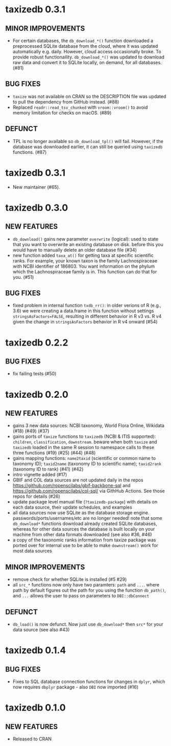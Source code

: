 taxizedb 0.3.1
==============

## MINOR IMPROVEMENTS

* For certain databases, the `db_download_*()` function downloaded a preprocessed SQLite database from the cloud, where it was updated automatically e.g. daily. However, cloud access occasionally broke. To provide robust functionaility. `db_download_*()` was updated to download raw data and convert it to SQLite locally, on demand, for all databases. (#81)

## BUG FIXES

* `taxize` was not available on CRAN so the DESCRIPTION file was updated to pull the dependency from GitHub instead. (#88)
* Replaced `readr::read_tsv_chunked` with `vroom::vroom()` to avoid memory limitation for checks on macOS. (#89)


## DEFUNCT

* TPL is no longer available so `db_download_tpl()` will fail. However, if the database was downloaded earlier, it can still be queried using `taxizedb` functions. (#87)

taxizedb 0.3.1
==============

* New maintainer (#65).


taxizedb 0.3.0
==============

## NEW FEATURES

* `db_download()` gains new parameter `overwrite` (logical): used to state that you want to overwrite an existing database on disk. before this you would have to manually delete an older database file (#34)
* new function added `taxa_at()` for getting taxa at specific scientific ranks. For example, your known taxon is the family Lachnospiraceae with NCBI identifier of 186803. You want information on the phylum which the Lachnospiraceae family is in. This function can do that for you.  (#51)

## BUG FIXES

* fixed problem in internal function `txdb_rr()`: in older verions of R (e.g., 3.6) we were creating a data.frame in this function without settings `stringsAsFactors=FALSE`, resulting in different behavior in R v3 vs. R v4 given the change in `stringsAsFactors` behavior in R v4 onward (#54)


taxizedb 0.2.2
==============

## BUG FIXES

* fix failing tests (#50)


taxizedb 0.2.0
==============

## NEW FEATURES

* gains 3 new data sources: NCBI taxonomy, World Flora Online, Wikidata (#18) (#49) (#37)
* gains ports of `taxize` functions to `taxizedb` (NCBI & ITIS supported): `children`, `classification`, `downstream`. beware when both `taxize` and `taxizedb` loaded in the same R session to namespace calls to these three functions (#19) (#25) (#44) (#48)
* gains mapping functions: `name2taxid` (scientific or common name to taxonomy ID); `taxid2name` (taxonomy ID to scientific name); `taxid2rank` (taxonomy ID to rank) (#41) (#42)
* intro vignette added (#17)
* GBIF and COL data sources are not updated daily in the repos https://github.com/ropenscilabs/gbif-backbone-sql and https://github.com/ropenscilabs/col-sql/ via GithHub Actions. See those repos for details (#26)
* update package level manual file (`?taxizedb-package`) with details on each data source, their update schedules, and examples
* all data sources now use SQLite as the database storage engine. passwords/ports/usernames/etc are no longer needed! note that some `db_download*` functions download already created SQLite databases, whereas for other data sources the database is built locally on your machine from other data formats downloaded (see also #36, #46)
* a copy of the taxonomic ranks information from taxize package was ported over for internal use to be able to make `downstream()` work for most data sources

## MINOR IMPROVEMENTS

* remove check for whether SQLite is installed (#5 #29)
* all `src_*` functions now only have two paramters: `path` and `...`. where path by default figures out the path for you using the function `db_path()`, and `...` allows the user to pass on parameters to `DBI::dbConnect`

## DEFUNCT

* `db_load()` is now defunct. Now just use `db_download*` then `src*` for your data source (see also #43)


taxizedb 0.1.4
==============

## BUG FIXES

* Fixes to SQL database connection functions for changes in `dplyr`, 
which now requires `dbplyr` package - also `DBI` now imported (#16)


taxizedb 0.1.0
==============

## NEW FEATURES

* Released to CRAN
